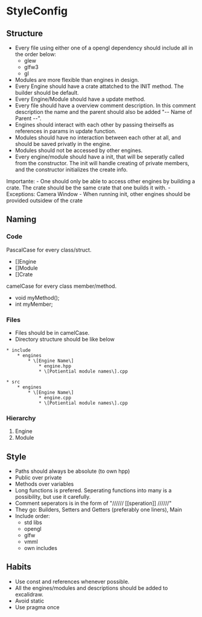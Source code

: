 # StyleConfig

## Structure
- Every file using either one of a opengl dependency should include all in the order below:
    - glew
    - glfw3
    - gl
- Modules are more flexible than engines in design.
- Every Engine should have a crate attatched to the INIT method.
  The builder should be default.
- Every Engine/Module should have a update method.
- Every file should have a overview comment description.
  In this comment description the name and the parent
  should also be added "-- Name of Parent --".
- Engines should interact with each other by passing
  theirselfs as references in params in update function.
- Modules should have no interaction between each other at all,
  and should be saved privatly in the engine.
- Modules should not be accessed by other engines.
- Every engine/module should have a init, that will be seperatly
  called from the constructor. The init will handle creating of
  private members, and the constructor initializes the create info.


Importante:
    - One should only be able to access other engines by building a crate. The crate should be the same crate that one builds it with.
        - Exceptions: Camera Window
    - When running init, other engines should be provided outsidew of the crate


## Naming
### Code
PascalCase for every class/struct.
- []Engine
- []Module
- []Crate

camelCase for every class member/method.
- void myMethod();
- int myMember;

### Files
- Files should be in camelCase.
- Directory structure should be like below

```
* include
    * engines
        * \[Engine Name\]
            * engine.hpp
            * \[Potiential module names\].cpp

* src
    * engines
        * \[Engine Name\]
            * engine.cpp
            * \[Potiential module names\].cpp
```


### Hierarchy
1. Engine
2. Module

## Style
- Paths should always be absolute (to own hpp)
- Public over private
- Methods over variables
- Long functions is prefered. Seperating functions into many is a possibility, but use it carefully.
- Comment seperators is in the form of "////// \[\[speration\]\] //////"
- They go: Builders, Setters and Getters (preferably one liners), Main
- Include order:
    - std libs
    - opengl
    - glfw
    - vmml
    - own includes

## Habits
- Use const and references whenever possible.
- All the engines/modules and descriptions should be added to excalidraw.
- Avoid static
- Use pragma once
